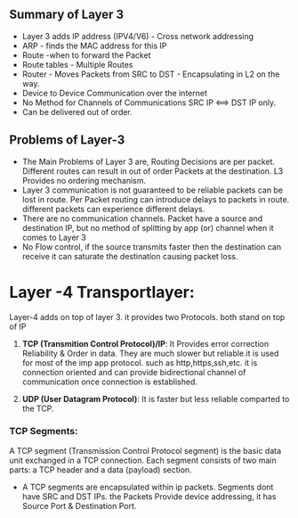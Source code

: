 ## Summary of Layer 3

- Layer 3 adds IP address (IPV4/V6) - Cross network addressing
- ARP - finds the MAC address for this IP
- Route -when to forward the Packet
- Route tables - Multiple Routes
- Router - Moves Packets from SRC to DST - Encapsulating in L2 on the way.
- Device to Device Communication over the internet
- No Method for Channels of Communications SRC IP <==> DST IP only.
- Can be delivered out of order.

## Problems of Layer-3

- The Main Problems of Layer 3 are, Routing Decisions are per packet. Different routes can result in out of order Packets at the destination. L3 Provides no ordering mechanism.
- Layer 3 communication is not guaranteed to be reliable packets can be lost in route. Per Packet routing can introduce delays to packets in route. different packets can experience different delays.
- There are no communication channels. Packet have a source and destination IP, but no method of splitting by app (or) channel when it comes to Layer 3
- No Flow control, if the source transmits faster then the destination can receive it can saturate the destination causing packet loss.

# Layer -4 Transportlayer:
Layer-4 adds on top of layer 3. it provides two Protocols. both stand on top of IP

  1) **TCP (Transmition Control Protocol)/IP**: It Provides error correction Reliability & Order in data. They are much slower but reliable.it is used for most of the imp app protocol. such as http,https,ssh,etc. it is connection oriented and can provide bidirectional channel of communication once connection is established.
     
  2) **UDP (User Datagram Protocol)**: It is faster but less reliable comparted to the TCP.

### TCP Segments:
A TCP segment (Transmission Control Protocol segment) is the basic data unit exchanged in a TCP connection. Each segment consists of two main parts: a TCP header and a data (payload) section.

- A TCP segments are encapsulated within ip packets. Segments dont have SRC and DST IPs. the Packets Provide device addressing, it has Source Port & Destination Port.
